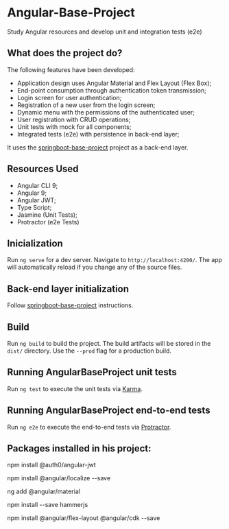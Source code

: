 # Angular-Base-Project

Study Angular resources and develop unit and integration tests (e2e)

## What does the project do?

The following features have been developed:

* Application design uses Angular Material and Flex Layout (Flex Box);
* End-point consumption through authentication token transmission;
* Login screen for user authentication;
* Registration of a new user from the login screen;
* Dynamic menu with the permissions of the authenticated user;
* User registration with CRUD operations;
* Unit tests with mock for all components;
* Integrated tests (e2e) with persistence in back-end layer;

It uses the [springboot-base-project](https://github.com/flmaria/springboot-base-project) project as a back-end layer.

## Resources Used

* Angular CLI 9;
* Angular 9;
* Angular JWT;
* Type Script;
* Jasmine (Unit Tests);
* Protractor (e2e Tests)

## Inicialization

Run `ng serve` for a dev server. Navigate to `http://localhost:4200/`. The app will automatically reload if you change any of the source files.

## Back-end layer initialization 

Follow [springboot-base-project](https://github.com/flmaria/springboot-base-project) instructions.

## Build

Run `ng build` to build the project. The build artifacts will be stored in the `dist/` directory. Use the `--prod` flag for a production build.

## Running AngularBaseProject unit tests

Run `ng test` to execute the unit tests via [Karma](https://karma-runner.github.io).

## Running AngularBaseProject end-to-end tests

Run `ng e2e` to execute the end-to-end tests via [Protractor](http://www.protractortest.org/).

## Packages installed in his project:

npm install @auth0/angular-jwt

npm install @angular/localize --save

ng add @angular/material

npm install --save hammerjs

npm install @angular/flex-layout @angular/cdk --save
